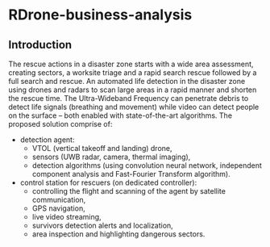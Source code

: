 # RDrone-business-analysis

## Introduction

The rescue actions in a disaster zone starts with a wide area assessment, creating sectors, a worksite triage and a rapid search rescue followed by a full search and rescue. An automated life detection in the disaster zone using drones and radars to scan large areas in a rapid manner and shorten the rescue time. The Ultra-Wideband Frequency can penetrate debris to detect life signals (breathing and movement) while video can detect people on the surface – both enabled with state-of-the-art algorithms. The proposed solution comprise of:
- detection agent:
  - VTOL (vertical takeoff and landing) drone,
  - sensors (UWB radar, camera, thermal imaging),
  - detection algorithms (using convolution neural network, independent component analysis and Fast-Fourier Transform algorithm).
- control station for rescuers (on dedicated controller):
  - controlling the flight and scanning of the agent by satellite communication,
  - GPS navigation,
  - live video streaming,
  - survivors detection alerts and localization,
  - area inspection and highlighting dangerous sectors.
